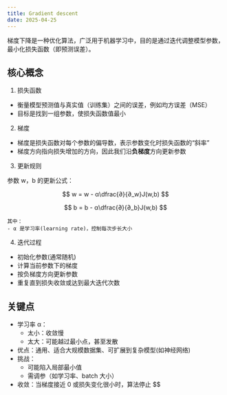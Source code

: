 ```yaml
---
title: Gradient descent
date: 2025-04-25
---
```


梯度下降是一种优化算法，广泛用于机器学习中，目的是通过迭代调整模型参数，最小化损失函数（即预测误差）。

## 核心概念

1. 损失函数

- 衡量模型预测值与真实值（训练集）之间的误差，例如均方误差（MSE）
- 目标是找到一组参数，使损失函数值最小

2. 梯度

- 梯度是损失函数对每个参数的偏导数，表示参数变化时损失函数的“斜率”
- 梯度方向指向损失增加的方向，因此我们沿**负梯度**方向更新参数

3. 更新规则

参数 w，b 的更新公式：

$$
w = w - α\dfrac{∂}{∂_w}J(w,b)
$$

$$
b = b - α\dfrac{∂}{∂_b}J(w,b)
$$

    其中：
    - α 是学习率(learning rate)，控制每次步长大小

4. 迭代过程

- 初始化参数(通常随机)
- 计算当前参数下的梯度
- 按负梯度方向更新参数
- 重复直到损失收敛或达到最大迭代次数

## 关键点

- 学习率 α：
  - 太小：收敛慢
  - 太大：可能越过最小点，甚至发散
- 优点：通用、适合大规模数据集、可扩展到复杂模型(如神经网络)
- 挑战：
  - 可能陷入局部最小值
  - 需调参（如学习率、batch 大小）
- 收敛：当梯度接近 0 或损失变化很小时，算法停止
  $$
